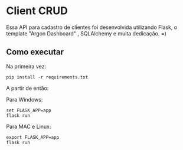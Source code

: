 # Client CRUD
 
Essa API para cadastro de clientes foi desenvolvida utilizando Flask, o template "Argon Dashboard" , SQLAlchemy e muita dedicação. =)

## Como executar
Na primeira vez:
```
pip install -r requirements.txt
```
A partir de então:

Para Windows:
```
set FLASK_APP=app
flask run
```

Para MAC e Linux:
```
export FLASK_APP=app
flask run
```